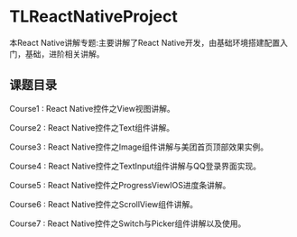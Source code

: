 # TLReactNativeProject
本React Native讲解专题:主要讲解了React Native开发，由基础环境搭建配置入门，基础，进阶相关讲解。

## 课题目录

Course1 : React Native控件之View视图讲解。

Course2 : React Native控件之Text组件讲解。

Course3 : React Native控件之Image组件讲解与美团首页顶部效果实例。

Course4 : React Native控件之TextInput组件讲解与QQ登录界面实现。

Course5 : React Native控件之ProgressViewIOS进度条讲解。

Course6 : React Native控件之ScrollView组件讲解。

Course7 : React Native控件之Switch与Picker组件讲解以及使用。
